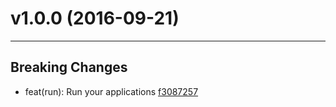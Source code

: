 # v1.0.0 (2016-09-21)
---


## Breaking Changes

- feat(run): Run your applications [f3087257](https://github.com/TylorS/reginn/commits/f3087257f01d1695201f17f5bea252d4c0009016)



